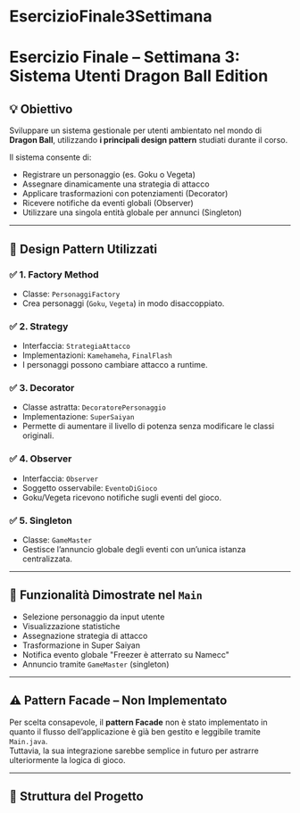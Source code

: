 # EsercizioFinale3Settimana

# Esercizio Finale – Settimana 3: Sistema Utenti Dragon Ball Edition

## 💡 Obiettivo

Sviluppare un sistema gestionale per utenti ambientato nel mondo di **Dragon Ball**, utilizzando **i principali design pattern** studiati durante il corso.

Il sistema consente di:
- Registrare un personaggio (es. Goku o Vegeta)
- Assegnare dinamicamente una strategia di attacco
- Applicare trasformazioni con potenziamenti (Decorator)
- Ricevere notifiche da eventi globali (Observer)
- Utilizzare una singola entità globale per annunci (Singleton)

---

## 🧠 Design Pattern Utilizzati

### ✅ 1. Factory Method
- Classe: `PersonaggiFactory`
- Crea personaggi (`Goku`, `Vegeta`) in modo disaccoppiato.

### ✅ 2. Strategy
- Interfaccia: `StrategiaAttacco`
- Implementazioni: `Kamehameha`, `FinalFlash`
- I personaggi possono cambiare attacco a runtime.

### ✅ 3. Decorator
- Classe astratta: `DecoratorePersonaggio`
- Implementazione: `SuperSaiyan`
- Permette di aumentare il livello di potenza senza modificare le classi originali.

### ✅ 4. Observer
- Interfaccia: `Observer`
- Soggetto osservabile: `EventoDiGioco`
- Goku/Vegeta ricevono notifiche sugli eventi del gioco.

### ✅ 5. Singleton
- Classe: `GameMaster`
- Gestisce l’annuncio globale degli eventi con un’unica istanza centralizzata.

---

## 📝 Funzionalità Dimostrate nel `Main`

- Selezione personaggio da input utente
- Visualizzazione statistiche
- Assegnazione strategia di attacco
- Trasformazione in Super Saiyan
- Notifica evento globale "Freezer è atterrato su Namecc"
- Annuncio tramite `GameMaster` (singleton)

---

## ⚠️ Pattern Facade – Non Implementato

Per scelta consapevole, il **pattern Facade** non è stato implementato in quanto il flusso dell’applicazione è già ben gestito e leggibile tramite `Main.java`.  
Tuttavia, la sua integrazione sarebbe semplice in futuro per astrarre ulteriormente la logica di gioco.

---

## 📁 Struttura del Progetto

